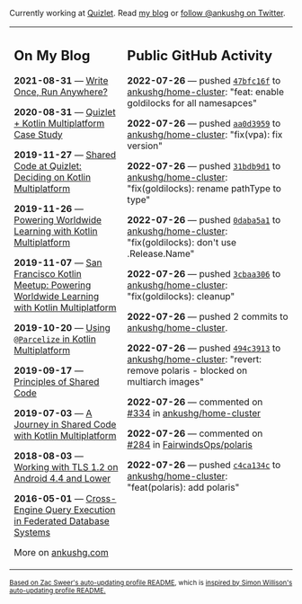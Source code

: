Currently working at [Quizlet](https://quizlet.com/). Read [my blog](https://ankushg.com/) or [follow @ankushg on Twitter](https://twitter.com/ankushg).

<table><tr><td valign="top" width="40%">

## On My Blog
<!-- blog starts -->
**2021-08-31** — [Write Once, Run Anywhere?](https://ankushg.com/posts/write-once-run-anywhere-increment/)

**2020-08-31** — [Quizlet + Kotlin Multiplatform Case Study](https://ankushg.com/posts/quizlet-kotlin-multiplatform-case-study/)

**2019-11-27** — [Shared Code at Quizlet: Deciding on Kotlin Multiplatform](https://ankushg.com/posts/shared-code-kotlin-multiplatform/)

**2019-11-26** — [Powering Worldwide Learning with Kotlin Multiplatform](https://ankushg.com/speaking/droidcon-sf-2019)

**2019-11-07** — [San Francisco Kotlin Meetup: Powering Worldwide Learning with Kotlin Multiplatform](https://ankushg.com/speaking/sf-kotlin-meetup-2019)

**2019-10-20** — [Using `@Parcelize` in Kotlin Multiplatform](https://ankushg.com/posts/multiplatform-parcelize/)

**2019-09-17** — [Principles of Shared Code](https://ankushg.com/speaking/denver-startup-week-2019)

**2019-07-03** — [A Journey in Shared Code with Kotlin Multiplatform](https://ankushg.com/speaking/droidcon-berlin-2019)

**2018-08-03** — [Working with TLS 1.2 on Android 4.4 and Lower](https://ankushg.com/posts/tls-1.2-on-android/)

**2016-05-01** — [Cross-Engine Query Execution in Federated Database Systems](https://ankushg.com/projects/thesis)
<!-- blog ends -->
More on [ankushg.com](https://ankushg.com/)
</td><td valign="top" width="60%">

## Public GitHub Activity
<!-- githubActivity starts -->
**2022-07-26** — pushed [`47bfc16f`](https://github.com/ankushg/home-cluster/commit/47bfc16fd1072c04fd7faa933ad57d208b487bdf) to [ankushg/home-cluster](https://api.github.com/repos/ankushg/home-cluster): "feat: enable goldilocks for all namesapces"

**2022-07-26** — pushed [`aa0d3959`](https://github.com/ankushg/home-cluster/commit/aa0d3959679f750de12e12070ba986a8c5b4a6ab) to [ankushg/home-cluster](https://api.github.com/repos/ankushg/home-cluster): "fix(vpa): fix version"

**2022-07-26** — pushed [`31bdb9d1`](https://github.com/ankushg/home-cluster/commit/31bdb9d1865b8034c6c600af4042fadf91c9dfeb) to [ankushg/home-cluster](https://api.github.com/repos/ankushg/home-cluster): "fix(goldilocks): rename pathType to type"

**2022-07-26** — pushed [`0daba5a1`](https://github.com/ankushg/home-cluster/commit/0daba5a16cd5264637313c13430f171b900dd0c3) to [ankushg/home-cluster](https://api.github.com/repos/ankushg/home-cluster): "fix(goldilocks): don't use .Release.Name"

**2022-07-26** — pushed [`3cbaa306`](https://github.com/ankushg/home-cluster/commit/3cbaa3060d2b1b35a02fe66644085bfa2f67ab1b) to [ankushg/home-cluster](https://api.github.com/repos/ankushg/home-cluster): "fix(goldilocks): cleanup"

**2022-07-26** — pushed 2 commits to [ankushg/home-cluster](https://api.github.com/repos/ankushg/home-cluster).

**2022-07-26** — pushed [`494c3913`](https://github.com/ankushg/home-cluster/commit/494c3913bbfdfa6a3ce053a0b4e2181e6d5f2e2d) to [ankushg/home-cluster](https://api.github.com/repos/ankushg/home-cluster): "revert: remove polaris - blocked on multiarch images"

**2022-07-26** — commented on [#334](https://github.com/ankushg/home-cluster/issues/334#issuecomment-1196063274) in [ankushg/home-cluster](https://api.github.com/repos/ankushg/home-cluster)

**2022-07-26** — commented on [#284](https://github.com/FairwindsOps/polaris/issues/284#issuecomment-1196061755) in [FairwindsOps/polaris](https://api.github.com/repos/FairwindsOps/polaris)

**2022-07-26** — pushed [`c4ca134c`](https://github.com/ankushg/home-cluster/commit/c4ca134c563a15bb766a4713aa3d5e827b2ca1f6) to [ankushg/home-cluster](https://api.github.com/repos/ankushg/home-cluster): "feat(polaris): add polaris"
<!-- githubActivity ends -->
</td></tr></table>

<sub><a href="https://github.com/ZacSweers/ZacSweers">Based on Zac Sweer's auto-updating profile README</a>, which is <a href="https://simonwillison.net/2020/Jul/10/self-updating-profile-readme/">inspired by Simon Willison's auto-updating profile README.</a></sub>